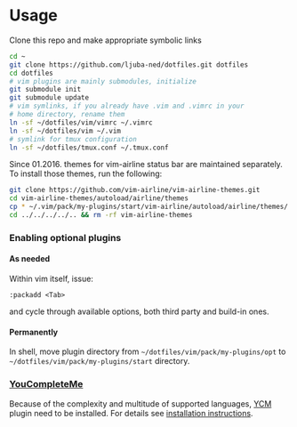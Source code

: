 # Usage

Clone this repo and make appropriate symbolic links

```bash
cd ~
git clone https://github.com/ljuba-ned/dotfiles.git dotfiles
cd dotfiles
# vim plugins are mainly submodules, initialize
git submodule init
git submodule update
# vim symlinks, if you already have .vim and .vimrc in your
# home directory, rename them
ln -sf ~/dotfiles/vim/vimrc ~/.vimrc
ln -sf ~/dotfiles/vim ~/.vim
# symlink for tmux configuration
ln -sf ~/dotfiles/tmux.conf ~/.tmux.conf
```

Since 01.2016. themes for vim-airline status bar are maintained separately.
To install those themes, run the following:

```bash
git clone https://github.com/vim-airline/vim-airline-themes.git
cd vim-airline-themes/autoload/airline/themes
cp * ~/.vim/pack/my-plugins/start/vim-airline/autoload/airline/themes/
cd ../../../../.. && rm -rf vim-airline-themes
```

### Enabling optional plugins

#### As needed

Within vim itself, issue:

```
:packadd <Tab>
```

and cycle through available options, both third party and build-in ones.

#### Permanently

In shell, move plugin directory from `~/dotfiles/vim/pack/my-plugins/opt` to
`~/dotfiles/vim/pack/my-plugins/start` directory.

### [YouCompleteMe](https://github.com/Valloric/YouCompleteMe)

Because of the complexity and multitude of supported languages, [YCM](https://github.com/Valloric/YouCompleteMe) plugin need to be installed. For details see
[installation instructions](https://github.com/Valloric/YouCompleteMe#Installation).



